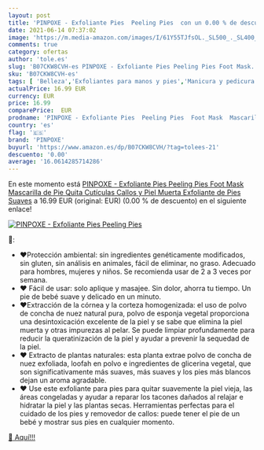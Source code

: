 ```yaml
---
layout: post
title: 'PINPOXE - Exfoliante Pies  Peeling Pies  con un 0.00 % de descuento'
date: 2021-06-14 07:37:02
image: 'https://m.media-amazon.com/images/I/61Y55TJfsOL._SL500_._SL400_.jpg'
comments: true
category: ofertas
author: 'tole.es'
slug: 'B07CKW8CVH-es PINPOXE - Exfoliante Pies Peeling Pies Foot Mask...'
sku: 'B07CKW8CVH-es'
tags: [ 'Belleza','Exfoliantes para manos y pies','Manicura y pedicura','Productos para el cuidado de las manos y de los pies','pinpoxe', ]
actualPrice: 16.99 EUR
currency: EUR
price: 16.99
comparePrice:  EUR
prodname: 'PINPOXE - Exfoliante Pies  Peeling Pies  Foot Mask  Mascarilla de Pie Quita Cutículas Callos y Piel Muerta  Exfoliante de Pies Suaves'
country: 'es'
flag: '🇪🇸'
brand: 'PINPOXE'
buyurl: 'https://www.amazon.es/dp/B07CKW8CVH/?tag=tolees-21'
descuento: '0.00'
average: '16.0614285714286'
---
```


En este momento está [PINPOXE - Exfoliante Pies  Peeling Pies  Foot Mask  Mascarilla de Pie Quita Cutículas Callos y Piel Muerta  Exfoliante de Pies Suaves](https://www.amazon.es/dp/B07CKW8CVH/?tag=tolees-21) a 16.99 EUR (original:  EUR) (0.00 %  de descuento) en el siguiente enlace!

[![PINPOXE - Exfoliante Pies  Peeling Pies ](https://m.media-amazon.com/images/I/61Y55TJfsOL._SL500_._SL400_.jpg)](https://www.amazon.es/dp/B07CKW8CVH/?tag=tolees-21)

🔎:

- ❤Protección ambiental: sin ingredientes genéticamente modificados, sin gluten, sin análisis en animales, fácil de eliminar, no graso. Adecuado para hombres, mujeres y niños. Se recomienda usar de 2 a 3 veces por semana.
- ❤ Fácil de usar: solo aplique y masajee. Sin dolor, ahorra tu tiempo. Un pie de bebé suave y delicado en un minuto.
- ❤Extracción de la córnea y la corteza homogenizada: el uso de polvo de concha de nuez natural pura, polvo de esponja vegetal proporciona una desintoxicación excelente de la piel y se sabe que elimina la piel muerta y otras impurezas al pelar. Se puede limpiar profundamente para reducir la queratinización de la piel y ayudar a prevenir la sequedad de la piel.
- ❤ Extracto de plantas naturales: esta planta extrae polvo de concha de nuez exfoliada, loofah en polvo e ingredientes de glicerina vegetal, que son significativamente más suaves, más suaves y los pies más blancos dejan un aroma agradable.
- ❤ Use este exfoliante para pies para quitar suavemente la piel vieja, las áreas congeladas y ayudar a reparar los tacones dañados al relajar e hidratar la piel y las plantas secas. Herramientas perfectas para el cuidado de los pies y removedor de callos: puede tener el pie de un bebé y mostrar sus pies en cualquier momento.

[🛒 Aquí!!!](https://www.amazon.es/dp/B07CKW8CVH/?tag=tolees-21)

